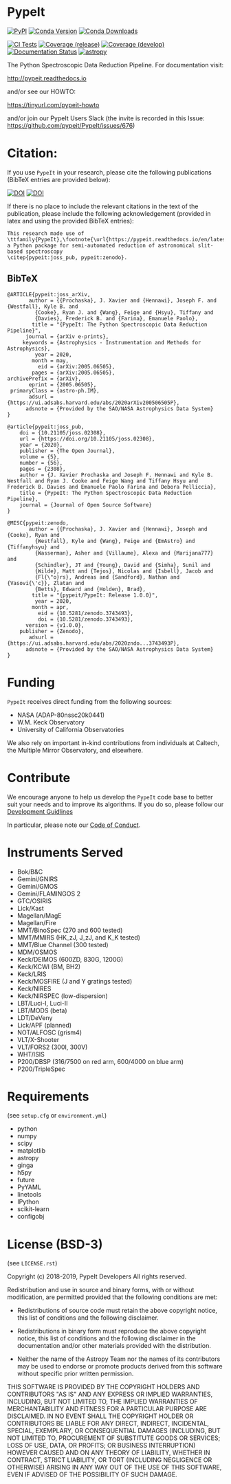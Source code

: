 # PypeIt
[![PyPI](https://img.shields.io/pypi/v/pypeit?label=PyPI&logo=pypi&logoColor=white)](https://pypi.org/project/pypeit/)
[![Conda Version](https://img.shields.io/conda/vn/conda-forge/pypeit?label=conda%20version)](https://anaconda.org/conda-forge/pypeit)
[![Conda Downloads](https://img.shields.io/conda/dn/conda-forge/pypeit?label=conda%20downloads)](https://anaconda.org/conda-forge/pypeit)

[![CI Tests](https://github.com/pypeit/PypeIt/workflows/CI%20Tests/badge.svg)](https://github.com/pypeit/PypeIt/actions?query=workflow%3A"CI+Tests")
[![Coverage (release)](https://codecov.io/gh/PypeIt/pypeit/branch/release/graph/badge.svg)](https://codecov.io/gh/PypeIt/pypeit)
[![Coverage (develop)](https://codecov.io/gh/PypeIt/pypeit/branch/develop/graph/badge.svg)](https://codecov.io/gh/PypeIt/pypeit)
[![Documentation Status](https://readthedocs.org/projects/pypeit/badge/?version=latest)](https://pypeit.readthedocs.io/en/latest/?badge=latest)
[![astropy](http://img.shields.io/badge/powered%20by-AstroPy-orange.svg?style=flat)](http://www.astropy.org/)

The Python Spectroscopic Data Reduction Pipeline.  For
documentation visit:

http://pypeit.readthedocs.io

and/or see our HOWTO:

https://tinyurl.com/pypeit-howto

and/or join our PypeIt Users Slack
(the invite is recorded in this Issue:
https://github.com/pypeit/PypeIt/issues/676)

# Citation:

If you use ``PypeIt`` in your research, please cite the following
publications (BibTeX entries are provided below):

[![DOI](https://joss.theoj.org/papers/10.21105/joss.02308/status.svg)](https://doi.org/10.21105/joss.02308)
[![DOI](https://zenodo.org/badge/DOI/10.5281/zenodo.3743493.svg)](https://doi.org/10.5281/zenodo.3743493)

If there is no place to include the relevant citations in the text of
the publication, please include the following acknowledgement
(provided in latex and using the provided BibTeX entries):

    This research made use of \ttfamily{PypeIt},\footnote{\url{https://pypeit.readthedocs.io/en/latest/}}
    a Python package for semi-automated reduction of astronomical slit-based spectroscopy
    \citep{pypeit:joss_pub, pypeit:zenodo}.

## BibTeX

    @ARTICLE{pypeit:joss_arXiv,
           author = {{Prochaska}, J. Xavier and {Hennawi}, Joseph F. and {Westfall}, Kyle B. and
             {Cooke}, Ryan J. and {Wang}, Feige and {Hsyu}, Tiffany and
             {Davies}, Frederick B. and {Farina}, Emanuele Paolo},
            title = "{PypeIt: The Python Spectroscopic Data Reduction Pipeline}",
          journal = {arXiv e-prints},
         keywords = {Astrophysics - Instrumentation and Methods for Astrophysics},
             year = 2020,
            month = may,
              eid = {arXiv:2005.06505},
            pages = {arXiv:2005.06505},
    archivePrefix = {arXiv},
           eprint = {2005.06505},
     primaryClass = {astro-ph.IM},
           adsurl = {https://ui.adsabs.harvard.edu/abs/2020arXiv200506505P},
          adsnote = {Provided by the SAO/NASA Astrophysics Data System}
    }

    @article{pypeit:joss_pub,
        doi = {10.21105/joss.02308},
        url = {https://doi.org/10.21105/joss.02308},
        year = {2020},
        publisher = {The Open Journal},
        volume = {5},
        number = {56},
        pages = {2308},
        author = {J. Xavier Prochaska and Joseph F. Hennawi and Kyle B. Westfall and Ryan J. Cooke and Feige Wang and Tiffany Hsyu and Frederick B. Davies and Emanuele Paolo Farina and Debora Pelliccia},
        title = {PypeIt: The Python Spectroscopic Data Reduction Pipeline},
        journal = {Journal of Open Source Software}
    }

    @MISC{pypeit:zenodo,
           author = {{Prochaska}, J. Xavier and {Hennawi}, Joseph and {Cooke}, Ryan and
             {Westfall}, Kyle and {Wang}, Feige and {EmAstro} and {Tiffanyhsyu} and
             {Wasserman}, Asher and {Villaume}, Alexa and {Marijana777} and
             {Schindler}, JT and {Young}, David and {Simha}, Sunil and
             {Wilde}, Matt and {Tejos}, Nicolas and {Isbell}, Jacob and
             {Fl{\"o}rs}, Andreas and {Sandford}, Nathan and {Vasovi{\'c}}, Zlatan and
             {Betts}, Edward and {Holden}, Brad},
            title = "{pypeit/PypeIt: Release 1.0.0}",
             year = 2020,
            month = apr,
              eid = {10.5281/zenodo.3743493},
              doi = {10.5281/zenodo.3743493},
          version = {v1.0.0},
        publisher = {Zenodo},
           adsurl = {https://ui.adsabs.harvard.edu/abs/2020zndo...3743493P},
          adsnote = {Provided by the SAO/NASA Astrophysics Data System}
    }

# Funding

`PypeIt` receives direct funding from the following sources:

* NASA (ADAP-80nssc20k0441)
* W.M. Keck Observatory
* University of California Observatories

We also rely on important in-kind contributions from individuals at
Caltech, the Multiple Mirror Observatory, and elsewhere.

# Contribute

We encourage anyone to help us develop the `PypeIt` code base to better
suit your needs and to improve its algorithms. If you do so, please
follow our [Development
Guidlines](https://pypeit.readthedocs.io/en/latest/development.html)

In particular, please note our [Code of
Conduct](https://pypeit.readthedocs.io/en/latest/codeconduct.html).


# Instruments Served
* Bok/B&C
* Gemini/GNIRS
* Gemini/GMOS
* Gemini/FLAMINGOS 2
* GTC/OSIRIS
* Lick/Kast
* Magellan/MagE
* Magellan/Fire
* MMT/BinoSpec (270 and 600 tested)
* MMT/MMIRS (HK_zJ, J_zJ, and K_K tested)
* MMT/Blue Channel (300 tested)
* MDM/OSMOS
* Keck/DEIMOS (600ZD, 830G, 1200G)
* Keck/KCWI (BM, BH2)
* Keck/LRIS
* Keck/MOSFIRE  (J and Y gratings tested)
* Keck/NIRES
* Keck/NIRSPEC (low-dispersion)
* LBT/Luci-I, Luci-II
* LBT/MODS (beta)
* LDT/DeVeny
* Lick/APF (planned)
* NOT/ALFOSC (grism4)
* VLT/X-Shooter
* VLT/FORS2  (300I, 300V)
* WHT/ISIS
* P200/DBSP (316/7500 on red arm, 600/4000 on blue arm)
* P200/TripleSpec

# Requirements

(see `setup.cfg` or `environment.yml`)

* python
* numpy
* scipy
* matplotlib
* astropy
* ginga
* h5py
* future
* PyYAML
* linetools
* IPython
* scikit-learn
* configobj


# License (BSD-3)

(see `LICENSE.rst`)

Copyright (c) 2018-2019, PypeIt Developers All rights reserved.

Redistribution and use in source and binary forms, with or without
modification, are permitted provided that the following conditions are
met:

 - Redistributions of source code must retain the above copyright
   notice, this list of conditions and the following disclaimer.

 - Redistributions in binary form must reproduce the above copyright
   notice, this list of conditions and the following disclaimer in the
   documentation and/or other materials provided with the distribution.

 - Neither the name of the Astropy Team nor the names of its
   contributors may be used to endorse or promote products derived from
   this software without specific prior written permission.

THIS SOFTWARE IS PROVIDED BY THE COPYRIGHT HOLDERS AND CONTRIBUTORS "AS
IS" AND ANY EXPRESS OR IMPLIED WARRANTIES, INCLUDING, BUT NOT LIMITED
TO, THE IMPLIED WARRANTIES OF MERCHANTABILITY AND FITNESS FOR A
PARTICULAR PURPOSE ARE DISCLAIMED. IN NO EVENT SHALL THE COPYRIGHT
HOLDER OR CONTRIBUTORS BE LIABLE FOR ANY DIRECT, INDIRECT, INCIDENTAL,
SPECIAL, EXEMPLARY, OR CONSEQUENTIAL DAMAGES (INCLUDING, BUT NOT LIMITED
TO, PROCUREMENT OF SUBSTITUTE GOODS OR SERVICES; LOSS OF USE, DATA, OR
PROFITS; OR BUSINESS INTERRUPTION) HOWEVER CAUSED AND ON ANY THEORY OF
LIABILITY, WHETHER IN CONTRACT, STRICT LIABILITY, OR TORT (INCLUDING
NEGLIGENCE OR OTHERWISE) ARISING IN ANY WAY OUT OF THE USE OF THIS
SOFTWARE, EVEN IF ADVISED OF THE POSSIBILITY OF SUCH DAMAGE.
